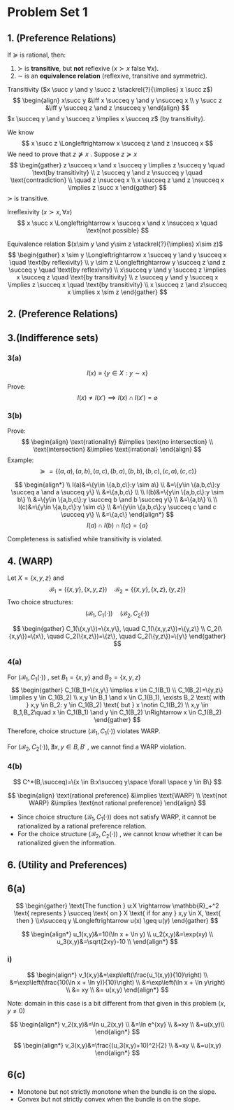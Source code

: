 # Problem Set 1

## 1. (Preference Relations)

If $\succeq$ is rational, then:

1. $\succ$ is **transitive**, but **not** reflexive ($x \succ x$ false $\forall x$).
2. $\sim$ is an **equivalence relation** (reflexive, transitive and symmetric).

Transitivity  ($x \succ y \and y \succ z \stackrel{?}{\implies} x \succ z$)
$$
\begin{align}
x\succ y &\iff x \succeq y \and y \nsucceq x \\
y \succ z &\iff y \succeq z \and z \nsucceq y
\end{align}
$$
$x \succeq y \and y \succeq z \implies x \succeq z$  (by transitivity).

We know 
$$
x \succ z \Longleftrightarrow x \succeq z \and z \nsucceq x 
$$
We need to prove that $z \nsucceq x$ . Suppose $z \succeq x$
$$
\begin{gather}
z \succeq x \and x \succeq y \implies z \succeq y \quad \text{by transitivity} \\
z \succeq y \and z \nsucceq y \quad \text{contradiction} \\
\quad z \nsucceq x \\
x \succeq z \and z \nsucceq x \implies z \succ x
\end{gather}
$$
$\succ$ is transitive.

Irreflexivity $(x \succ x, \forall x)$ 
$$
x \succ x \Longleftrightarrow x \succeq x \and x \nsucceq x 
\quad \text{not possible}
$$




Equivalence relation $(x\sim y \and y\sim z \stackrel{?}{\implies} x\sim z)$ 
$$
\begin{gather}
x \sim y \Longleftrightarrow x \succeq y \and y \succeq x \quad 
\text{by reflexivity} \\
y \sim z \Longleftrightarrow y \succeq z \and z \succeq y \quad 
\text{by reflexivity} \\
x\succeq y \and y \succeq z \implies x \succeq z \quad 
\text{by transitivity} \\
z \succeq y \and y \succeq x \implies z \succeq x \quad 
\text{by transitivity} \\
x \succeq z \and z\succeq x \implies x \sim z
\end{gather}
$$

## 2. (Preference Relations)







## 3.(Indifference sets) 

### 3(a)

$$
I(x)\equiv \{y\in X: y \sim x\}
$$

Prove:
$$
I(x)\neq I(x')  \implies I(x)\cap I(x')=\varnothing
$$


### 3(b)

Prove:
$$
\begin{align}
\text{rationality} &\implies \text{no intersection} \\
\text{intersection} &\implies \text{irrational}
\end{align}
$$
Example:
$$
\succeq = \{
(a,a),(a,b),(a,c),(b,a),(b,b),(b,c),(c,a),(c,c)\}
$$

$$
\begin{align*}
\\
I(a)&=\{y\in \{a,b,c\}:y \sim a\} \\
&=\{y\in \{a,b,c\}:y \succeq a \and a \succeq y\} \\
&=\{a,b,c\} \\
\\
I(b)&=\{y\in \{a,b,c\}:y \sim b\} \\
&=\{y\in \{a,b,c\}:y \succeq b \and b \succeq y\} \\
&=\{a,b\} \\
\\
I(c)&=\{y\in \{a,b,c\}:y \sim c\} \\
&=\{y\in \{a,b,c\}:y \succeq c \and c \succeq y\} \\
&=\{a,c\}
\end{align*}
$$
$$
I(a)\cap I(b)\cap I(c)=\{a\}
$$

Completeness is satisfied while transitivity is violated.



## 4. (WARP)

Let $X=\{x,y,z\}$  and
$$
\mathscr{B}_1=(\{x,y\},\{x,y,z\}) \quad 
\mathscr{B}_2=\{\{x,y\},\{x,z\},\{y,z\}\}
$$
Two choice structures:
$$
(\mathscr{B}_1,C_1(\cdot)) \quad (\mathscr{B}_2,C_2(\cdot))
$$

$$
\begin{gather}
C_1(\{x,y\})=\{x,y\}, \quad C_1(\{x,y,z\})=\{y,z\} \\
C_2(\{x,y\})=\{x\}, \quad C_2(\{x,z\})=\{z\}, \quad C_2(\{y,z\})=\{y\}
\end{gather}
$$

### 4(a)

For $(\mathscr{B}_1,C_1(\cdot))$ , set $B_1=\{x,y\}$ and $B_2=\{x,y,z\}$ 
$$
\begin{gather}
C_1(B_1)=\{x,y\} \implies x \in C_1(B_1) \\
C_1(B_2)=\{y,z\} \implies y \in C_1(B_2) \\
x,y \in B_1 \and x \in C_1(B_1), \exists B_2 \text{ with } x,y \in B_2:
y \in C_1(B_2) \text{ but } x \notin C_1(B_2) \\
x,y \in B_1,B_2\quad x \in C_1(B_1) \and y \in C_1(B_2) \nRightarrow 
x \in C_1(B_2)
\end{gather}
$$
Therefore, choice structure $(\mathscr{B}_1,C_1(\cdot))$ violates WARP.



For $(\mathscr{B}_2,C_2(\cdot)), \nexists x,y \in B,B'$ , we cannot find a WARP violation.



### 4(b)

$$
C^*(B,\succeq)=\{x \in B:x\succeq y\space \forall \space y \in B\}
$$

$$
\begin{align}
\text{rational preference} &\implies \text{WARP} \\
\text{not WARP} &\implies \text{not rational preference}
\end{align}
$$

* Since choice structure $(\mathscr{B}_1,C_1(\cdot))$ does not satisfy WARP, it cannot be rationalized by a rational preference relation.
* For the choice structure  $(\mathscr{B}_2,C_2(\cdot))$ , we cannot know whether it can be rationalized given the information.

 

## 6. (Utility and Preferences)

## 6(a)

$$
\begin{gather}
\text{The function } u:X \rightarrow \mathbb{R}_+^2 \text{ represents } \succeq \text{ on } X \text{ if for any } x,y \in X, \text{ then } \\x\succeq y \Longleftrightarrow u(x) \geq u(y)
\end{gather}
$$

$$
\begin{align*}
u_1(x,y)&=10(\ln x + \ln y) \\
u_2(x,y)&=\exp(xy) \\
u_3(x,y)&=\sqrt{2xy}-10 \\
\end{align*}
$$

### i)

$$
\begin{align*}
v_1(x,y)&=\exp\left(\frac{u_1(x,y)}{10}\right) \\
&=\exp\left(\frac{10(\ln x + \ln y)}{10}\right) \\
&=\exp\left(\ln x + \ln y\right) \\
&= xy \\
&= u(x,y)
\end{align*}
$$

Note: domain in this case is a bit different from that given in this problem ($x,y \neq 0$) 


$$
\begin{align*}
v_2(x,y)&=\ln u_2(x,y) \\
&=\ln e^{xy} \\
&=xy \\
&=u(x,y)\\
\end{align*}
$$

$$
\begin{align*}
v_3(x,y)&=\frac{(u_3(x,y)+10)^2}{2} \\
&=xy \\
&=u(x,y)
\end{align*}
$$


## 6(c)

* Monotone but not strictly monotone when the bundle is on the slope.
* Convex but not strictly convex when the bundle is on the slope.


